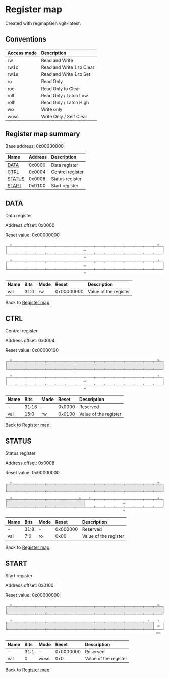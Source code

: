 # Register map

Created with regmapGen vgit-latest.

## Conventions

| Access mode | Description               |
| :---------- | :------------------------ |
| rw          | Read and Write            |
| rw1c        | Read and Write 1 to Clear |
| rw1s        | Read and Write 1 to Set   |
| ro          | Read Only                 |
| roc         | Read Only to Clear        |
| roll        | Read Only / Latch Low     |
| rolh        | Read Only / Latch High    |
| wo          | Write only                |
| wosc        | Write Only / Self Clear   |

## Register map summary

Base address: 0x00000000

| Name                     | Address    | Description |
| :---                     | :---       | :---        |
| [DATA](#data)            | 0x0000     | Data register |
| [CTRL](#ctrl)            | 0x0004     | Control register |
| [STATUS](#status)        | 0x0008     | Status register |
| [START](#start)          | 0x0100     | Start register |

## DATA

Data register

Address offset: 0x0000

Reset value: 0x00000000

![data](md_img/data.svg)

| Name             | Bits   | Mode            | Reset      | Description |
| :---             | :---   | :---            | :---       | :---        |
| val              | 31:0   | rw              | 0x00000000 | Value of the register |

Back to [Register map](#register-map-summary).

## CTRL

Control register

Address offset: 0x0004

Reset value: 0x00000100

![ctrl](md_img/ctrl.svg)

| Name             | Bits   | Mode            | Reset      | Description |
| :---             | :---   | :---            | :---       | :---        |
| -                | 31:16  | -               | 0x0000     | Reserved |
| val              | 15:0   | rw              | 0x0100     | Value of the register |

Back to [Register map](#register-map-summary).

## STATUS

Status register

Address offset: 0x0008

Reset value: 0x00000000

![status](md_img/status.svg)

| Name             | Bits   | Mode            | Reset      | Description |
| :---             | :---   | :---            | :---       | :---        |
| -                | 31:8   | -               | 0x000000   | Reserved |
| val              | 7:0    | ro              | 0x00       | Value of the register |

Back to [Register map](#register-map-summary).

## START

Start register

Address offset: 0x0100

Reset value: 0x00000000

![start](md_img/start.svg)

| Name             | Bits   | Mode            | Reset      | Description |
| :---             | :---   | :---            | :---       | :---        |
| -                | 31:1   | -               | 0x0000000  | Reserved |
| val              | 0      | wosc            | 0x0        | Value of the register |

Back to [Register map](#register-map-summary).
